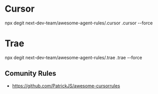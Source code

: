 # Cursor

 npx degit next-dev-team/awesome-agent-rules/.cursor .cursor --force

# Trae

 npx degit next-dev-team/awesome-agent-rules/.trae .trae --force

## Comunity Rules
- https://github.com/PatrickJS/awesome-cursorrules
